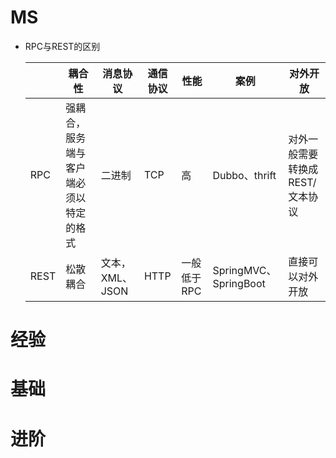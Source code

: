 # MS

* RPC与REST的区别

  |      | 耦合性                                 | 消息协议        | 通信协议 | 性能        | 案例                  | 对外开放                        |
  | ---- | -------------------------------------- | --------------- | -------- | ----------- | --------------------- | ------------------------------- |
  | RPC  | 强耦合，服务端与客户端必须以特定的格式 | 二进制          | TCP      | 高          | Dubbo、thrift         | 对外一般需要转换成REST/文本协议 |
  | REST | 松散耦合                               | 文本，XML、JSON | HTTP     | 一般低于RPC | SpringMVC、SpringBoot | 直接可以对外开放                |

# 经验

# 基础

# 进阶


